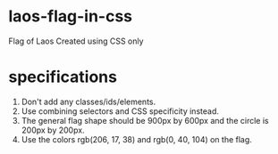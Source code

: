 # laos-flag-in-css
Flag of Laos Created using CSS only

# specifications
1. Don't add any classes/ids/elements.
2. Use combining selectors and CSS specificity instead.
3. The general flag shape should be 900px by 600px and the circle is 200px by 200px.
4. Use the colors rgb(206, 17, 38) and rgb(0, 40, 104) on the flag. 

